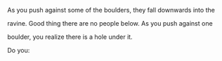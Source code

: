 As you push against some of the boulders, they fall downwards into the

ravine. Good thing there are no people below. As you push against one

boulder, you realize there is a hole under it.

Do you:
